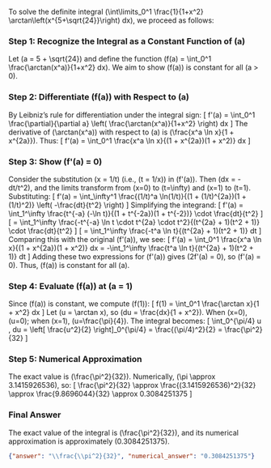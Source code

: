 
To solve the definite integral \(\int\limits_0^1 \frac{1}{1+x^2} \arctan\left(x^{5+\sqrt{24}}\right) dx\), we proceed as follows:


### Step 1: Recognize the Integral as a Constant Function of \(a\)
Let \(a = 5 + \sqrt{24}\) and define the function \(f(a) = \int_0^1 \frac{\arctan(x^a)}{1+x^2} dx\). We aim to show \(f(a)\) is constant for all \(a > 0\).


### Step 2: Differentiate \(f(a)\) with Respect to \(a\)
By Leibniz’s rule for differentiation under the integral sign:
\[
f'(a) = \int_0^1 \frac{\partial}{\partial a} \left( \frac{\arctan(x^a)}{1+x^2} \right) dx
\]
The derivative of \(\arctan(x^a)\) with respect to \(a\) is \(\frac{x^a \ln x}{1 + x^{2a}}\). Thus:
\[
f'(a) = \int_0^1 \frac{x^a \ln x}{(1 + x^{2a})(1 + x^2)} dx
\]


### Step 3: Show \(f'(a) = 0\)
Consider the substitution \(x = 1/t\) (i.e., \(t = 1/x\)) in \(f'(a)\). Then \(dx = -dt/t^2\), and the limits transform from \(x=0\) to \(t=\infty\) and \(x=1\) to \(t=1\). Substituting:
\[
f'(a) = \int_\infty^1 \frac{(1/t)^a \ln(1/t)}{(1 + (1/t)^{2a})(1 + (1/t)^2)} \left( -\frac{dt}{t^2} \right)
\]
Simplifying the integrand:
\[
f'(a) = \int_1^\infty \frac{t^{-a} (-\ln t)}{(1 + t^{-2a})(1 + t^{-2})} \cdot \frac{dt}{t^2}
\]
\[
= \int_1^\infty \frac{-t^{-a} \ln t \cdot t^{2a} \cdot t^2}{(t^{2a} + 1)(t^2 + 1)} \cdot \frac{dt}{t^2}
\]
\[
= \int_1^\infty \frac{-t^a \ln t}{(t^{2a} + 1)(t^2 + 1)} dt
\]
Comparing this with the original \(f'(a)\), we see:
\[
f'(a) = \int_0^1 \frac{x^a \ln x}{(1 + x^{2a})(1 + x^2)} dx = -\int_1^\infty \frac{t^a \ln t}{(t^{2a} + 1)(t^2 + 1)} dt
\]
Adding these two expressions for \(f'(a)\) gives \(2f'(a) = 0\), so \(f'(a) = 0\). Thus, \(f(a)\) is constant for all \(a\).


### Step 4: Evaluate \(f(a)\) at \(a = 1\)
Since \(f(a)\) is constant, we compute \(f(1)\):
\[
f(1) = \int_0^1 \frac{\arctan x}{1 + x^2} dx
\]
Let \(u = \arctan x\), so \(du = \frac{dx}{1 + x^2}\). When \(x=0\), \(u=0\); when \(x=1\), \(u=\frac{\pi}{4}\). The integral becomes:
\[
\int_0^{\pi/4} u \, du = \left[ \frac{u^2}{2} \right]_0^{\pi/4} = \frac{(\pi/4)^2}{2} = \frac{\pi^2}{32}
\]


### Step 5: Numerical Approximation
The exact value is \(\frac{\pi^2}{32}\). Numerically, \(\pi \approx 3.1415926536\), so:
\[
\frac{\pi^2}{32} \approx \frac{(3.1415926536)^2}{32} \approx \frac{9.8696044}{32} \approx 0.3084251375
\]


### Final Answer
The exact value of the integral is \(\frac{\pi^2}{32}\), and its numerical approximation is approximately \(0.3084251375\).

```json
{"answer": "\\frac{\\pi^2}{32}", "numerical_answer": "0.3084251375"}
```